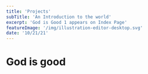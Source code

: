 ```yaml
---
title: 'Projects'
subTitle: 'An Introduction to the world'
excerpt: 'God is Good 1 appears on Index Page'
featureImage: '/img/illustration-editor-desktop.svg'
date: '10/21/21'
---
```


# God is good
